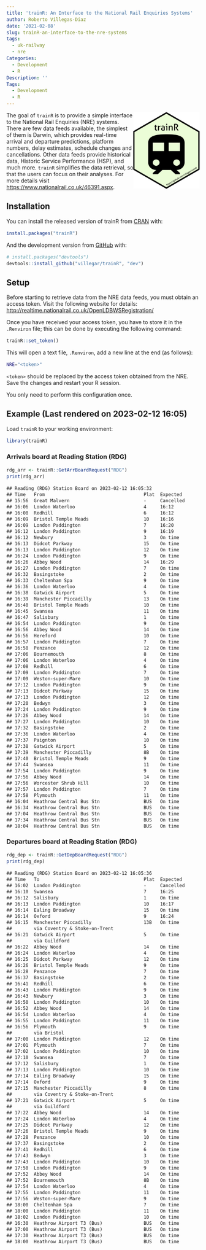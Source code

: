 ```yaml
---
title: 'trainR: An Interface to the National Rail Enquiries Systems'
author: Roberto Villegas-Diaz
date: '2021-02-08'
slug: trainR-an-interface-to-the-nre-systems
tags:
  - uk-railway
  - nre
Categories:
  - Development
  - R
Description: ''
Tags:
  - Development
  - R
---
```


<img src="https://raw.githubusercontent.com/villegar/trainR/main/inst/images/logo.png" alt="logo" align="right" height=200px/>

The goal of `trainR` is to provide a simple interface to the 
National Rail Enquiries (NRE) systems. There are few data feeds 
available, the simplest of them is Darwin, which provides real-time 
arrival and departure predictions, platform numbers, delay estimates, 
schedule changes and cancellations. Other data feeds provide historical 
data, Historic Service Performance (HSP), and much more. `trainR` 
simplifies the data retrieval, so that the users can focus on their 
analyses. For more details visit 
https://www.nationalrail.co.uk/46391.aspx.

## Installation

You can install the released version of trainR from [CRAN](https://CRAN.R-project.org) with:

``` r
install.packages("trainR")
```

And the development version from [GitHub](https://github.com/) with:

``` r
# install.packages("devtools")
devtools::install_github("villegar/trainR", "dev")
```

## Setup
Before starting to retrieve data from the NRE data feeds, you must obtain an access token. 
Visit the following website for details: http://realtime.nationalrail.co.uk/OpenLDBWSRegistration/

Once you have received your access token, you have to store it in the `.Renviron` file; this can be 
done by executing the following command:


```r
trainR::set_token()
```

This will open a text file, `.Renviron`, add a new line at the end (as follows):

```bash
NRE="<token>"
```

`<token>` should be replaced by the access token obtained from the NRE. Save the changes and restart 
your R session.

You only need to perform this configuration once.

## Example (Last rendered on 2023-02-12 16:05)

Load `trainR` to your working environment:

```r
library(trainR)
```

### Arrivals board at Reading Station (RDG)


```r
rdg_arr <- trainR::GetArrBoardRequest("RDG")
print(rdg_arr)
```

```
## Reading (RDG) Station Board on 2023-02-12 16:05:32
## Time   From                                    Plat  Expected
## 15:56  Great Malvern                           -     Cancelled
## 16:06  London Waterloo                         4     16:12
## 16:08  Redhill                                 6     16:12
## 16:09  Bristol Temple Meads                    10    16:16
## 16:09  London Paddington                       7     16:20
## 16:12  London Paddington                       9     16:19
## 16:12  Newbury                                 3     On time
## 16:13  Didcot Parkway                          15    On time
## 16:13  London Paddington                       12    On time
## 16:24  London Paddington                       9     On time
## 16:26  Abbey Wood                              14    16:29
## 16:27  London Paddington                       7     On time
## 16:32  Basingstoke                             2     On time
## 16:33  Cheltenham Spa                          9     On time
## 16:36  London Waterloo                         4     On time
## 16:38  Gatwick Airport                         5     On time
## 16:39  Manchester Piccadilly                   13    On time
## 16:40  Bristol Temple Meads                    10    On time
## 16:45  Swansea                                 11    On time
## 16:47  Salisbury                               1     On time
## 16:54  London Paddington                       9     On time
## 16:56  Abbey Wood                              14    On time
## 16:56  Hereford                                10    On time
## 16:57  London Paddington                       7     On time
## 16:58  Penzance                                12    On time
## 17:06  Bournemouth                             8     On time
## 17:06  London Waterloo                         4     On time
## 17:08  Redhill                                 6     On time
## 17:09  London Paddington                       7     On time
## 17:09  Weston-super-Mare                       10    On time
## 17:12  London Paddington                       9     On time
## 17:13  Didcot Parkway                          15    On time
## 17:13  London Paddington                       12    On time
## 17:20  Bedwyn                                  3     On time
## 17:24  London Paddington                       9     On time
## 17:26  Abbey Wood                              14    On time
## 17:27  London Paddington                       10    On time
## 17:32  Basingstoke                             2     On time
## 17:36  London Waterloo                         4     On time
## 17:37  Paignton                                10    On time
## 17:38  Gatwick Airport                         5     On time
## 17:39  Manchester Piccadilly                   8B    On time
## 17:40  Bristol Temple Meads                    9     On time
## 17:44  Swansea                                 11    On time
## 17:54  London Paddington                       9     On time
## 17:56  Abbey Wood                              14    On time
## 17:56  Worcester Shrub Hill                    10    On time
## 17:57  London Paddington                       7     On time
## 17:58  Plymouth                                11    On time
## 16:04  Heathrow Central Bus Stn                BUS   On time
## 16:34  Heathrow Central Bus Stn                BUS   On time
## 17:04  Heathrow Central Bus Stn                BUS   On time
## 17:34  Heathrow Central Bus Stn                BUS   On time
## 18:04  Heathrow Central Bus Stn                BUS   On time
```

### Departures board at Reading Station (RDG)


```r
rdg_dep <- trainR::GetDepBoardRequest("RDG")
print(rdg_dep)
```

```
## Reading (RDG) Station Board on 2023-02-12 16:05:36
## Time   To                                      Plat  Expected
## 16:02  London Paddington                       -     Cancelled
## 16:10  Swansea                                 7     16:25
## 16:12  Salisbury                               1     On time
## 16:13  London Paddington                       10    16:17
## 16:14  Ealing Broadway                         15    On time
## 16:14  Oxford                                  9     16:24
## 16:15  Manchester Piccadilly                   13B   On time
##        via Coventry & Stoke-on-Trent           
## 16:21  Gatwick Airport                         5     On time
##        via Guildford                           
## 16:22  Abbey Wood                              14    On time
## 16:24  London Waterloo                         4     On time
## 16:25  Didcot Parkway                          12    On time
## 16:26  Bristol Temple Meads                    9     On time
## 16:28  Penzance                                7     On time
## 16:37  Basingstoke                             2     On time
## 16:41  Redhill                                 6     On time
## 16:43  London Paddington                       9     On time
## 16:43  Newbury                                 3     On time
## 16:50  London Paddington                       10    On time
## 16:52  Abbey Wood                              14    On time
## 16:54  London Waterloo                         4     On time
## 16:55  London Paddington                       11    On time
## 16:56  Plymouth                                9     On time
##        via Bristol                             
## 17:00  London Paddington                       12    On time
## 17:01  Plymouth                                7     On time
## 17:02  London Paddington                       10    On time
## 17:10  Swansea                                 7     On time
## 17:12  Salisbury                               1     On time
## 17:13  London Paddington                       10    On time
## 17:14  Ealing Broadway                         15    On time
## 17:14  Oxford                                  9     On time
## 17:15  Manchester Piccadilly                   8     On time
##        via Coventry & Stoke-on-Trent           
## 17:21  Gatwick Airport                         5     On time
##        via Guildford                           
## 17:22  Abbey Wood                              14    On time
## 17:24  London Waterloo                         4     On time
## 17:25  Didcot Parkway                          12    On time
## 17:26  Bristol Temple Meads                    9     On time
## 17:28  Penzance                                10    On time
## 17:37  Basingstoke                             2     On time
## 17:41  Redhill                                 6     On time
## 17:43  Bedwyn                                  3     On time
## 17:43  London Paddington                       10    On time
## 17:50  London Paddington                       9     On time
## 17:52  Abbey Wood                              14    On time
## 17:52  Bournemouth                             8B    On time
## 17:54  London Waterloo                         4     On time
## 17:55  London Paddington                       11    On time
## 17:56  Weston-super-Mare                       9     On time
## 18:00  Cheltenham Spa                          7     On time
## 18:00  London Paddington                       11    On time
## 18:02  London Paddington                       10    On time
## 16:30  Heathrow Airport T3 (Bus)               BUS   On time
## 17:00  Heathrow Airport T3 (Bus)               BUS   On time
## 17:30  Heathrow Airport T3 (Bus)               BUS   On time
## 18:00  Heathrow Airport T3 (Bus)               BUS   On time
```
